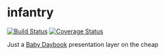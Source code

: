 # infantry

[![Build Status](https://travis-ci.org/dsoosh/infantry.svg?branch=master)](https://travis-ci.org/dsoosh/infantry)
[![Coverage Status](https://coveralls.io/repos/github/dsoosh/infantry/badge.svg?branch=master)](https://coveralls.io/github/dsoosh/infantry?branch=master)

Just a [Baby Daybook](https://play.google.com/store/apps/details?id=com.drillyapps.babydaybook&hl=en) presentation layer on the cheap
